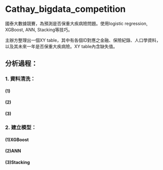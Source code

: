 # Cathay_bigdata_competition
國泰大數據競賽，為預測是否保重大疾病險問題。使用logistic regression, XGBoost, ANN, Stacking等技巧。

主辦方整理出一個XY table，其中有各個ID對應之金融、保險紀錄、人口學資料，以及其未來一年是否保重大疾病險。XY table內含缺失值。

## 分析過程：
### 1. 資料清洗：
#### (1)
#### (2)
#### (3)
### 2. 建立模型：
#### (1)XGBoost
#### (2)ANN
#### (3)Stacking
